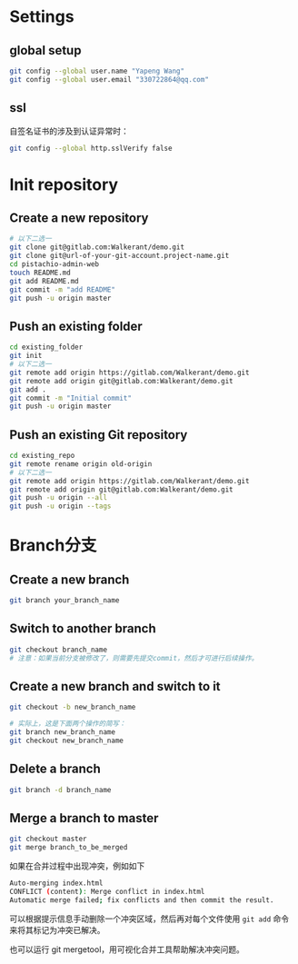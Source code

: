 # Settings
## global setup

```bash
git config --global user.name "Yapeng Wang"
git config --global user.email "330722864@qq.com"
```

## ssl
自签名证书的涉及到认证异常时：
```bash
git config --global http.sslVerify false
```

# Init repository
## Create a new repository

```bash
# 以下二选一
git clone git@gitlab.com:Walkerant/demo.git
git clone git@url-of-your-git-account.project-name.git
cd pistachio-admin-web
touch README.md
git add README.md
git commit -m "add README"
git push -u origin master
```

## Push an existing folder

```bash
cd existing_folder
git init
# 以下二选一
git remote add origin https://gitlab.com/Walkerant/demo.git
git remote add origin git@gitlab.com:Walkerant/demo.git
git add .
git commit -m "Initial commit"
git push -u origin master
```

## Push an existing Git repository

```bash
cd existing_repo
git remote rename origin old-origin
# 以下二选一
git remote add origin https://gitlab.com/Walkerant/demo.git
git remote add origin git@gitlab.com:Walkerant/demo.git
git push -u origin --all
git push -u origin --tags
```

# Branch分支
## Create a new branch
```bash
git branch your_branch_name
```
## Switch to another branch
```bash
git checkout branch_name
# 注意：如果当前分支被修改了，则需要先提交commit，然后才可进行后续操作。
```
## Create a new branch and switch to it
```bash
git checkout -b new_branch_name

# 实际上，这是下面两个操作的简写：
git branch new_branch_name
git checkout new_branch_name
```
## Delete a branch
```bash
git branch -d branch_name
```
## Merge a branch to master
```bash
git checkout master
git merge branch_to_be_merged
```
如果在合并过程中出现冲突，例如如下
```bash
Auto-merging index.html
CONFLICT (content): Merge conflict in index.html
Automatic merge failed; fix conflicts and then commit the result.
```
可以根据提示信息手动删除一个冲突区域，然后再对每个文件使用 `git add` 命令来将其标记为冲突已解决。

也可以运行 git mergetool，用可视化合并工具帮助解决冲突问题。
